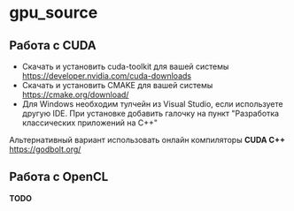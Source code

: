 # gpu_source

## Работа с CUDA 

* Скачать и установить cuda-toolkit для вашей системы https://developer.nvidia.com/cuda-downloads
* Скачать и установить CMAKE для вашей системы https://cmake.org/download/
* Для Windows необходим тулчейн из Visual Studio, если используете другую IDE. При установке добавить галочку на пункт "Разработка классических приложений на С++"

Альтернативный вариант использовать онлайн компиляторы **CUDA C++** https://godbolt.org/

## Работа с OpenCL
**TODO**